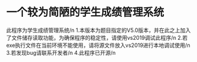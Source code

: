 # 一个较为简陋的学生成绩管理系统

此程序为学生成绩管理系统/n
1.本版本为题目指定的V5.0版本，并在此之上加入了文件储存读取功能，为确保程序的稳定性，请使用vs2019调试此程序/n
2.若exe执行文件在当前环境不能使用，请将源文件放入vs2019进行本地调试使用/n
3.若发现bug请联系开发者/n
4.此程序已开源/n
